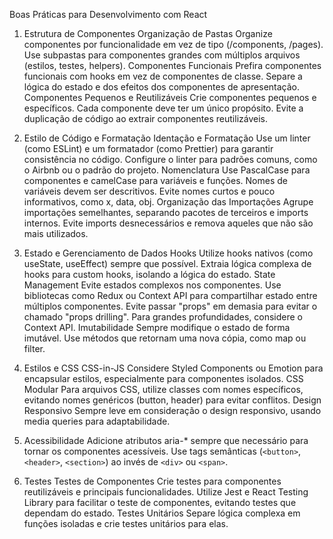 Boas Práticas para Desenvolvimento com React

1. Estrutura de Componentes
   Organização de Pastas
   Organize componentes por funcionalidade em vez de tipo (/components, /pages).
   Use subpastas para componentes grandes com múltiplos arquivos (estilos, testes, helpers).
   Componentes Funcionais
   Prefira componentes funcionais com hooks em vez de componentes de classe.
   Separe a lógica do estado e dos efeitos dos componentes de apresentação.
   Componentes Pequenos e Reutilizáveis
   Crie componentes pequenos e específicos. Cada componente deve ter um único propósito.
   Evite a duplicação de código ao extrair componentes reutilizáveis.

2. Estilo de Código e Formatação
   Identação e Formatação
   Use um linter (como ESLint) e um formatador (como Prettier) para garantir consistência no código.
   Configure o linter para padrões comuns, como o Airbnb ou o padrão do projeto.
   Nomenclatura
   Use PascalCase para componentes e camelCase para variáveis e funções.
   Nomes de variáveis devem ser descritivos. Evite nomes curtos e pouco informativos, como x, data, obj.
   Organização das Importações
   Agrupe importações semelhantes, separando pacotes de terceiros e imports internos.
   Evite imports desnecessários e remova aqueles que não são mais utilizados.

3. Estado e Gerenciamento de Dados
   Hooks
   Utilize hooks nativos (como useState, useEffect) sempre que possível.
   Extraia lógica complexa de hooks para custom hooks, isolando a lógica do estado.
   State Management
   Evite estados complexos nos componentes. Use bibliotecas como Redux ou Context API para compartilhar estado entre múltiplos componentes.
   Evite passar "props" em demasia para evitar o chamado "props drilling". Para grandes profundidades, considere o Context API.
   Imutabilidade
   Sempre modifique o estado de forma imutável. Use métodos que retornam uma nova cópia, como map ou filter.

4. Estilos e CSS
   CSS-in-JS
   Considere Styled Components ou Emotion para encapsular estilos, especialmente para componentes isolados.
   CSS Modular
   Para arquivos CSS, utilize classes com nomes específicos, evitando nomes genéricos (button, header) para evitar conflitos.
   Design Responsivo
   Sempre leve em consideração o design responsivo, usando media queries para adaptabilidade.

5. Acessibilidade
   Adicione atributos aria-\* sempre que necessário para tornar os componentes acessíveis.
   Use tags semânticas (`<button>`, `<header>`, `<section>`) ao invés de `<div>` ou `<span>`.

6. Testes
   Testes de Componentes
   Crie testes para componentes reutilizáveis e principais funcionalidades.
   Utilize Jest e React Testing Library para facilitar o teste de componentes, evitando testes que dependam do estado.
   Testes Unitários
   Separe lógica complexa em funções isoladas e crie testes unitários para elas.
